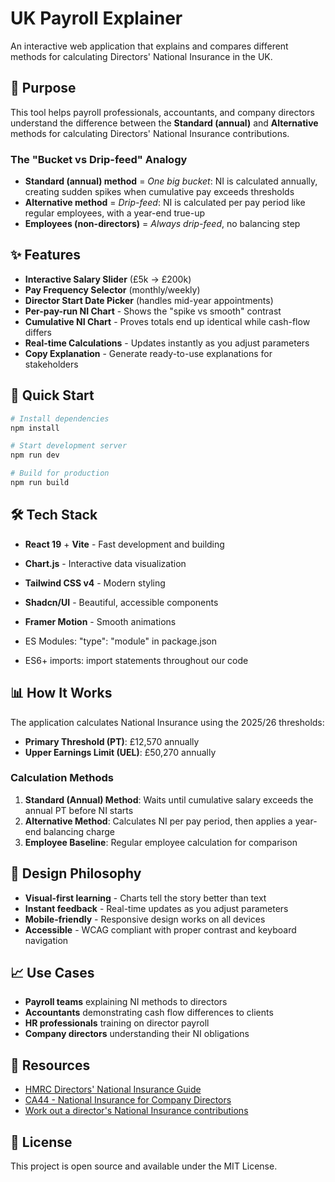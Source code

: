 # UK Payroll Explainer

An interactive web application that explains and compares different methods for calculating Directors' National Insurance in the UK.

## 🎯 Purpose

This tool helps payroll professionals, accountants, and company directors understand the difference between the **Standard (annual)** and **Alternative** methods for calculating Directors' National Insurance contributions.

### The "Bucket vs Drip-feed" Analogy

- **Standard (annual) method** = *One big bucket*: NI is calculated annually, creating sudden spikes when cumulative pay exceeds thresholds
- **Alternative method** = *Drip-feed*: NI is calculated per pay period like regular employees, with a year-end true-up
- **Employees (non-directors)** = *Always drip-feed*, no balancing step

## ✨ Features

- **Interactive Salary Slider** (£5k → £200k)
- **Pay Frequency Selector** (monthly/weekly)
- **Director Start Date Picker** (handles mid-year appointments)
- **Per-pay-run NI Chart** - Shows the "spike vs smooth" contrast
- **Cumulative NI Chart** - Proves totals end up identical while cash-flow differs
- **Real-time Calculations** - Updates instantly as you adjust parameters
- **Copy Explanation** - Generate ready-to-use explanations for stakeholders

## 🚀 Quick Start

```bash
# Install dependencies
npm install

# Start development server
npm run dev

# Build for production
npm run build
```

## 🛠 Tech Stack

- **React 19** + **Vite** - Fast development and building
- **Chart.js** - Interactive data visualization
- **Tailwind CSS v4** - Modern styling
- **Shadcn/UI** - Beautiful, accessible components
- **Framer Motion** - Smooth animations

- ES Modules: "type": "module" in package.json
- ES6+ imports: import statements throughout our code

## 📊 How It Works

The application calculates National Insurance using the 2025/26 thresholds:
- **Primary Threshold (PT)**: £12,570 annually
- **Upper Earnings Limit (UEL)**: £50,270 annually

### Calculation Methods

1. **Standard (Annual) Method**: Waits until cumulative salary exceeds the annual PT before NI starts
2. **Alternative Method**: Calculates NI per pay period, then applies a year-end balancing charge
3. **Employee Baseline**: Regular employee calculation for comparison

## 🎨 Design Philosophy

- **Visual-first learning** - Charts tell the story better than text
- **Instant feedback** - Real-time updates as you adjust parameters
- **Mobile-friendly** - Responsive design works on all devices
- **Accessible** - WCAG compliant with proper contrast and keyboard navigation

## 📈 Use Cases

- **Payroll teams** explaining NI methods to directors
- **Accountants** demonstrating cash flow differences to clients
- **HR professionals** training on director payroll
- **Company directors** understanding their NI obligations

## 🔗 Resources

- [HMRC Directors' National Insurance Guide](https://www.gov.uk/employee-directors)
- [CA44 - National Insurance for Company Directors](https://assets.publishing.service.gov.uk/media/6602cbe565ca2fa78e7da8a0/CA44_April_2024.pdf)
- [Work out a director's National Insurance contributions](https://www.gov.uk/guidance/work-out-directors-national-insurance-contributions)

## 📄 License

This project is open source and available under the MIT License.
